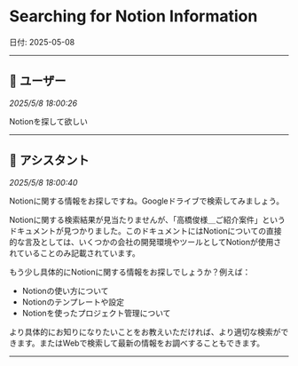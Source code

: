 # Searching for Notion Information

日付: 2025-05-08

---

## 👤 ユーザー
*2025/5/8 18:00:26*

Notionを探して欲しい

---

## 🤖 アシスタント
*2025/5/8 18:00:40*

Notionに関する情報をお探しですね。Googleドライブで検索してみましょう。


Notionに関する検索結果が見当たりませんが、「高橋俊様＿ご紹介案件」というドキュメントが見つかりました。このドキュメントにはNotionについての直接的な言及としては、いくつかの会社の開発環境やツールとしてNotionが使用されていることのみ記載されています。

もう少し具体的にNotionに関する情報をお探しでしょうか？例えば：
- Notionの使い方について
- Notionのテンプレートや設定
- Notionを使ったプロジェクト管理について

より具体的にお知りになりたいことをお教えいただければ、より適切な検索ができます。またはWebで検索して最新の情報をお調べすることもできます。

---
